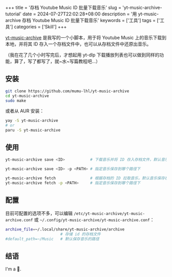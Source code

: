 +++
title = '存档 Youtube Music ID 批量下载音乐'
slug = 'yt-music-archive-tutorial'
date = 2024-07-27T22:02:28+08:00
description = '用 yt-music-archive 存档 Youtube Music ID 批量下载音乐'
keywords = ['工具']
tags = ['工具']
categories = ['Skill']
+++

[yt-music-archive](https://github.com/mumu-lhl/yt-music-archive) 是我写的一个小脚本，用于将 Youtube Music 上的音乐下载到本地，并将其 ID 存入一个存档文件中，也可以从存档文件中还原出音乐。

（我在花了几个小时写完后，才想起用 yt-dlp 下载播放列表也可以做到同样的功能，算了，写了都写了，就~水~写篇教程吧...）

## 安装

```sh
git clone https://github.com/mumu-lhl/yt-music-archive
cd yt-music-archive
sudo make
```

或者从 AUR 安装：

```sh
yay -S yt-music-archive
# or
paru -S yt-music-archive
```

## 使用

```sh
yt-music-archive save <ID>           # 下载音乐并将 ID 存入存档文件，默认音乐保存在 ~/Music

yt-music-archive save <ID> -p <PATH> # 指定音乐保存到哪个路径下

yt-music-archive fetch               # 根据存档的 ID 拉取音乐，默认音乐保存在 ~/Music
yt-music-archive fetch -p <PATH>     # 指定音乐保存到哪个路径下
```

## 配置

目前可配置的选项不多，可以编辑 `/etc/yt-music-archive/yt-music-archive.conf` 或 `~/.config/yt-music-archive/yt-music-archive.conf`：

```sh
archive_file=~/.local/share/yt-music-archive/archive 
                        # 存储 id 的存档文件
#default_path=~/Music   # 默认保存音乐的路径
```

## 结语

I'm a 🤡.
